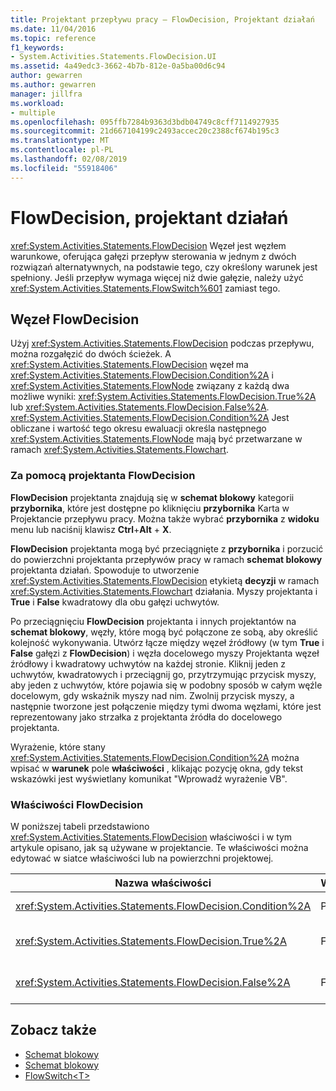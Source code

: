 ```yaml
---
title: Projektant przepływu pracy — FlowDecision, Projektant działań
ms.date: 11/04/2016
ms.topic: reference
f1_keywords:
- System.Activities.Statements.FlowDecision.UI
ms.assetid: 4a49edc3-3662-4b7b-812e-0a5ba00d6c94
author: gewarren
ms.author: gewarren
manager: jillfra
ms.workload:
- multiple
ms.openlocfilehash: 095ffb7284b9363d3bdb04749c8cff7114927935
ms.sourcegitcommit: 21d667104199c2493accec20c2388cf674b195c3
ms.translationtype: MT
ms.contentlocale: pl-PL
ms.lasthandoff: 02/08/2019
ms.locfileid: "55918406"
---
```

# <a name="flowdecision-activity-designer"></a>FlowDecision, projektant działań

<xref:System.Activities.Statements.FlowDecision> Węzeł jest węzłem warunkowe, oferująca gałęzi przepływ sterowania w jednym z dwóch rozwiązań alternatywnych, na podstawie tego, czy określony warunek jest spełniony. Jeśli przepływ wymaga więcej niż dwie gałęzie, należy użyć <xref:System.Activities.Statements.FlowSwitch%601> zamiast tego.

## <a name="the-flowdecision-node"></a>Węzeł FlowDecision

Użyj <xref:System.Activities.Statements.FlowDecision> podczas przepływu, można rozgałęzić do dwóch ścieżek. A <xref:System.Activities.Statements.FlowDecision> węzeł ma <xref:System.Activities.Statements.FlowDecision.Condition%2A> i <xref:System.Activities.Statements.FlowNode> związany z każdą dwa możliwe wyniki: <xref:System.Activities.Statements.FlowDecision.True%2A> lub <xref:System.Activities.Statements.FlowDecision.False%2A>. <xref:System.Activities.Statements.FlowDecision.Condition%2A> Jest obliczane i wartość tego okresu ewaluacji określa następnego <xref:System.Activities.Statements.FlowNode> mają być przetwarzane w ramach <xref:System.Activities.Statements.Flowchart>.

### <a name="using-the-flowdecision-designer"></a>Za pomocą projektanta FlowDecision

**FlowDecision** projektanta znajdują się w **schemat blokowy** kategorii **przybornika**, które jest dostępne po kliknięciu **przybornika** Karta w Projektancie przepływu pracy. Można także wybrać **przybornika** z **widoku** menu lub naciśnij klawisz **Ctrl**+**Alt** + **X**.

**FlowDecision** projektanta mogą być przeciągnięte z **przybornika** i porzucić do powierzchni projektanta przepływów pracy w ramach **schemat blokowy** projektanta działań. Spowoduje to utworzenie <xref:System.Activities.Statements.FlowDecision> etykietą **decyzji** w ramach <xref:System.Activities.Statements.Flowchart> działania. Myszy projektanta i **True** i **False** kwadratowy dla obu gałęzi uchwytów.

Po przeciągnięciu **FlowDecision** projektanta i innych projektantów na **schemat blokowy**, węzły, które mogą być połączone ze sobą, aby określić kolejność wykonywania. Utwórz łącze między węzeł źródłowy (w tym **True** i **False** gałęzi z **FlowDecision**) i węzła docelowego myszy Projektanta węzeł źródłowy i kwadratowy uchwytów na każdej stronie. Kliknij jeden z uchwytów, kwadratowych i przeciągnij go, przytrzymując przycisk myszy, aby jeden z uchwytów, które pojawia się w podobny sposób w całym węźle docelowym, gdy wskaźnik myszy nad nim. Zwolnij przycisk myszy, a następnie tworzone jest połączenie między tymi dwoma węzłami, które jest reprezentowany jako strzałka z projektanta źródła do docelowego projektanta.

Wyrażenie, które stany <xref:System.Activities.Statements.FlowDecision.Condition%2A> można wpisać w **warunek** pole **właściwości** , klikając pozycję okna, gdy tekst wskazówki jest wyświetlany komunikat "Wprowadź wyrażenie VB".

### <a name="the-flowdecision-properties"></a>Właściwości FlowDecision

W poniższej tabeli przedstawiono <xref:System.Activities.Statements.FlowDecision> właściwości i w tym artykule opisano, jak są używane w projektancie. Te właściwości można edytować w siatce właściwości lub na powierzchni projektowej.

|Nazwa właściwości|Wymagane|Użycie|
|-|--------------|-|
|<xref:System.Activities.Statements.FlowDecision.Condition%2A>|Prawda|Warunek, który określa ścieżkę, która przyjmuje sterowanie przepływem.|
|<xref:System.Activities.Statements.FlowDecision.True%2A>|False|Ścieżka podjęte przez sterowanie przepływem, jeśli <xref:System.Activities.Statements.FlowDecision.Condition%2A> jest spełniony.|
|<xref:System.Activities.Statements.FlowDecision.False%2A>|False|Ścieżka podjęte przez sterowanie przepływem, jeśli <xref:System.Activities.Statements.FlowDecision.Condition%2A> nie jest spełniony.|

## <a name="see-also"></a>Zobacz także

- [Schemat blokowy](../workflow-designer/flowchart-activity-designers.md)
- [Schemat blokowy](../workflow-designer/flowchart-activity-designer.md)
- [FlowSwitch\<T>](../workflow-designer/flowswitch-t-activity-designer.md)
